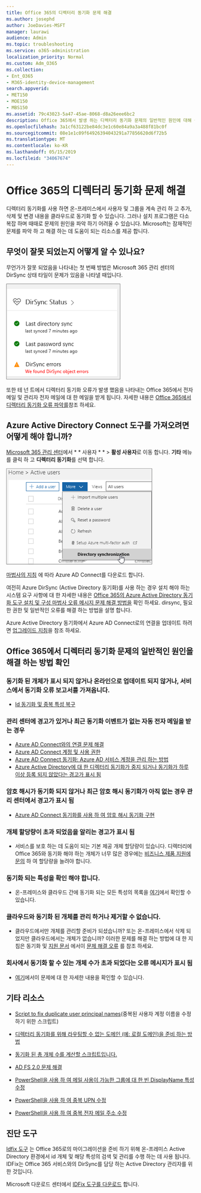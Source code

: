 ```yaml
---
title: Office 365의 디렉터리 동기화 문제 해결
ms.author: josephd
author: JoeDavies-MSFT
manager: laurawi
audience: Admin
ms.topic: troubleshooting
ms.service: o365-administration
localization_priority: Normal
ms.custom: Adm_O365
ms.collection:
- Ent_O365
- M365-identity-device-management
search.appverid:
- MET150
- MOE150
- MBS150
ms.assetid: 79c43023-5a47-45ae-8068-d8a26eee6bc2
description: Office 365에서 발생 하는 디렉터리 동기화 문제의 일반적인 원인에 대해 설명 하 고 이러한 문제를 해결 하는 데 도움이 되는 몇 가지 방법을 제공 합니다.
ms.openlocfilehash: 3a1cf63122be84dc3e1c60e84a9a3a488f81bc0f
ms.sourcegitcommit: 08e1e1c09f64926394043291a77856620d6f72b5
ms.translationtype: MT
ms.contentlocale: ko-KR
ms.lasthandoff: 05/15/2019
ms.locfileid: "34067674"
---
```

# <a name="fixing-problems-with-directory-synchronization-for-office-365"></a>Office 365의 디렉터리 동기화 문제 해결

디렉터리 동기화를 사용 하면 온-프레미스에서 사용자 및 그룹을 계속 관리 하 고 추가, 삭제 및 변경 내용을 클라우드로 동기화 할 수 있습니다. 그러나 설치 프로그램은 다소 복잡 하며 때때로 문제의 원인을 파악 하기 어려울 수 있습니다. Microsoft는 잠재적인 문제를 파악 하 고 해결 하는 데 도움이 되는 리소스를 제공 합니다.
  
## <a name="how-do-i-know-if-something-is-wrong"></a>무엇이 잘못 되었는지 어떻게 알 수 있나요?

무언가가 잘못 되었음을 나타내는 첫 번째 방법은 Microsoft 365 관리 센터의 DirSync 상태 타일이 문제가 있음을 나타낼 때입니다.
  
![관리 센터 미리 보기의 DirSync 상태 타일](media/060006e9-de61-49d5-8979-e77cda198e71.png)
  
또한 테 넌 트에서 디렉터리 동기화 오류가 발생 했음을 나타내는 Office 365에서 전자 메일 및 관리자 전자 메일에 대 한 메일을 받게 됩니다. 자세한 내용은 [Office 365에서 디렉터리 동기화 오류 파악를](identify-directory-synchronization-errors.md)참조 하세요.
  
## <a name="how-do-i-get-azure-active-directory-connect-tool"></a>Azure Active Directory Connect 도구를 가져오려면 어떻게 해야 합니까?

[Microsoft 365 관리 센터](https://admin.microsoft.com)에서 * * 사용자 * * \> **활성 사용자**로 이동 합니다. **기타** 메뉴를 클릭 하 고 **디렉터리 동기화**를 선택 합니다. 
  
![기타 메뉴에서 디렉터리 동기화를 선택 합니다.](media/dc6669e5-c01b-471e-9cdf-04f5d44e1c4b.png)
  
[마법사의 지침](set-up-directory-synchronization.md) 에 따라 Azure AD Connect를 다운로드 합니다. 
  
여전히 Azure DirSync (Active Directory 동기화)를 사용 하는 경우 설치 해야 하는 시스템 요구 사항에 대 한 자세한 내용은 [Office 365의 Azure Active Directory 동기화 도구 설치 및 구성 마법사 오류 메시지 문제 해결 방법을](https://go.microsoft.com/fwlink/p/?LinkId=396717) 확인 하세요. dirsync, 필요한 권한 및 일반적인 오류를 해결 하는 방법을 설명 합니다. 
  
Azure Active Directory 동기화에서 Azure AD Connect로의 연결을 업데이트 하려면 [업그레이드 지침](https://go.microsoft.com/fwlink/p/?LinkId=733240)을 참조 하세요.
  
## <a name="resolving-common-causes-of-problems-with-directory-synchronization-in-office-365"></a>Office 365에서 디렉터리 동기화 문제의 일반적인 원인을 해결 하는 방법 확인

### <a name="synchronized-objects-arent-appearing-or-updating-online-or-im-getting-synchronization-error-reports-from-the-service"></a>**동기화 된 개체가 표시 되지 않거나 온라인으로 업데이트 되지 않거나, 서비스에서 동기화 오류 보고서를 가져옵니다.**

- [Id 동기화 및 중복 특성 복구](https://docs.microsoft.com/azure/active-directory/hybrid/how-to-connect-syncservice-duplicate-attribute-resiliency)

### <a name="i-have-an-alert-in-the-admin-center-or-am-receiving-automated-emails-that-there-hasnt-been-a-recent-synchronization-event"></a>**관리 센터에 경고가 있거나 최근 동기화 이벤트가 없는 자동 전자 메일을 받는 경우**
- [Azure AD Connect와의 연결 문제 해결](https://docs.microsoft.com/azure/active-directory/hybrid/tshoot-connect-connectivity)
- [Azure AD Connect 계정 및 사용 권한](https://go.microsoft.com/fwlink/p/?LinkId=820598)
- [Azure AD Connect 동기화: Azure AD 서비스 계정을 관리 하는 방법](https://docs.microsoft.com/azure/active-directory/hybrid/how-to-connect-azureadaccount)
- [Azure Active Directory에 대 한 디렉터리 동기화가 중지 되거나 동기화가 하루 이상 등록 되지 않았다는 경고가 표시 됨](https://support.microsoft.com/help/2882421/directory-synchronization-to-azure-active-directory-stops-or-you-re-warned-that-sync-hasn-t-registered-in-more-than-a-day)

### <a name="password-hashes-arent-synchronizing-or-im-seeing-an-alert-in-the-admin-center-that-there-hasnt-been-a-recent-password-hash-synchronization"></a>**암호 해시가 동기화 되지 않거나 최근 암호 해시 동기화가 아직 없는 경우 관리 센터에서 경고가 표시 됨**
- [Azure AD Connect 동기화를 사용 하 여 암호 해시 동기화 구현](https://docs.microsoft.com/azure/active-directory/hybrid/how-to-connect-password-hash-synchronization)

### <a name="im-seeing-an-alert-that-object-quota-exceeded"></a>**개체 할당량이 초과 되었음을 알리는 경고가 표시 됨**
- 서비스를 보호 하는 데 도움이 되는 기본 제공 개체 할당량이 있습니다. 디렉터리에 Office 365와 동기화 해야 하는 개체가 너무 많은 경우에는 [비즈니스 제품 지원에 문의](https://support.office.com/article/32a17ca7-6fa0-4870-8a8d-e25ba4ccfd4b) 하 여 할당량을 늘려야 합니다.

### <a name="i-need-to-know-which-attributes-are-synchronized"></a>**동기화 되는 특성을 확인 해야 합니다.**
- 온-프레미스와 클라우드 간에 동기화 되는 모든 특성의 목록을 [여기](https://go.microsoft.com/fwlink/p/?LinkId=396719)에서 확인할 수 있습니다.

### <a name="i-cant-manage-or-remove-objects-that-were-synchronized-to-the-cloud"></a>**클라우드와 동기화 된 개체를 관리 하거나 제거할 수 없습니다.**
- 클라우드에서만 개체를 관리할 준비가 되셨습니까? 또는 온-프레미스에서 삭제 되었지만 클라우드에서는 개체가 없습니까? 이러한 문제를 해결 하는 방법에 대 한 지침은 동기화 및 [지원 문서](https://go.microsoft.com/fwlink/p/?LinkId=396720) 에서이 [문제 해결 오류](https://go.microsoft.com/fwlink/p/?linkid=842044) 를 참조 하세요.

### <a name="i-got-an-error-message-that-my-company-has-exceeded-the-number-of-objects-that-can-be-synchronized"></a>**회사에서 동기화 할 수 있는 개체 수가 초과 되었다는 오류 메시지가 표시 됨**
- [여기](https://go.microsoft.com/fwlink/p/?LinkId=396721)에서이 문제에 대 한 자세한 내용을 확인할 수 있습니다.
   
## <a name="other-resources"></a>기타 리소스

- [Script to fix duplicate user principal names](https://go.microsoft.com/fwlink/p/?LinkId=396725)(중복된 사용자 계정 이름을 수정하기 위한 스크립트)
    
- [디렉터리 동기화를 위해 라우팅할 수 없는 도메인 (예: 로컬 도메인)을 준비 하는 방법](prepare-a-non-routable-domain-for-directory-synchronization.md)
    
- [동기화 된 총 개체 수를 계산할 스크립트입니다.](https://go.microsoft.com/fwlink/p/?LinkId=396726)
    
- [AD FS 2.0 문제 해결](https://go.microsoft.com/fwlink/p/?LinkId=396727)
    
- [PowerShell을 사용 하 여 메일 사용이 가능한 그룹에 대 한 빈 DisplayName 특성 수정](https://go.microsoft.com/fwlink/p/?LinkId=396728)
    
- [PowerShell을 사용 하 여 중복 UPN 수정](https://go.microsoft.com/fwlink/p/?LinkId=396730)
    
- [PowerShell을 사용 하 여 중복 전자 메일 주소 수정](https://go.microsoft.com/fwlink/p/?LinkId=396731)
    
## <a name="diagnostic-tools"></a>진단 도구

[Idfix 도구](prepare-directory-attributes-for-synch-with-idfix.md) 는 Office 365로의 마이그레이션을 준비 하기 위해 온-프레미스 Active Directory 환경에서 id 개체 및 해당 특성의 검색 및 관리를 수행 하는 데 사용 됩니다. IDFix는 Office 365 서비스와의 DirSync를 담당 하는 Active Directory 관리자를 위한 것입니다. 

Microsoft 다운로드 센터에서 [IDFix 도구를 다운로드](https://go.microsoft.com/fwlink/p/?LinkId=396718) 합니다.